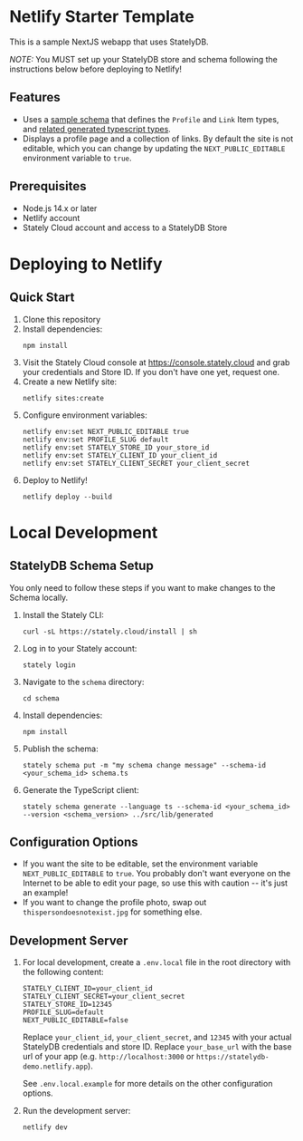 # Netlify Starter Template

This is a sample NextJS webapp that uses StatelyDB.

*NOTE:* You MUST set up your StatelyDB store and schema following the instructions below before deploying to Netlify!

## Features

- Uses a [sample schema](./schema/schema.ts) that defines the `Profile` and `Link` Item types, and [related generated typescript types](./src/lib/generated).
- Displays a profile page and a collection of links. By default the site is not editable, which you can change by updating the `NEXT_PUBLIC_EDITABLE` environment variable to `true`.

## Prerequisites

- Node.js 14.x or later
- Netlify account
- Stately Cloud account and access to a StatelyDB Store

# Deploying to Netlify

## Quick Start

1. Clone this repository
2. Install dependencies:
   ```
   npm install
   ```
3. Visit the Stately Cloud console at https://console.stately.cloud and grab your credentials and Store ID. If you don't have one yet, request one.
4. Create a new Netlify site:
   ```
   netlify sites:create
   ```
5. Configure environment variables:
   ```
   netlify env:set NEXT_PUBLIC_EDITABLE true
   netlify env:set PROFILE_SLUG default
   netlify env:set STATELY_STORE_ID your_store_id
   netlify env:set STATELY_CLIENT_ID your_client_id
   netlify env:set STATELY_CLIENT_SECRET your_client_secret
   ```
4. Deploy to Netlify!
   ```
   netlify deploy --build
   ```

# Local Development

## StatelyDB Schema Setup

You only need to follow these steps if you want to make changes to the Schema locally.

1. Install the Stately CLI:
   ```
   curl -sL https://stately.cloud/install | sh
   ```
2. Log in to your Stately account:
   ```
   stately login
   ```
3. Navigate to the `schema` directory:
   ```
   cd schema
   ```
4. Install dependencies:
   ```
   npm install
   ```
5. Publish the schema:
   ```
   stately schema put -m "my schema change message" --schema-id <your_schema_id> schema.ts
   ```
6. Generate the TypeScript client:
   ```
   stately schema generate --language ts --schema-id <your_schema_id> --version <schema_version> ../src/lib/generated
   ```

## Configuration Options

* If you want the site to be editable, set the environment variable `NEXT_PUBLIC_EDITABLE` to `true`. You probably don't want everyone on the Internet to be able to edit your page, so use this with caution -- it's just an example!
* If you want to change the profile photo, swap out `thispersondoesnotexist.jpg` for something else.

## Development Server

1. For local development, create a `.env.local` file in the root directory with the following content:
   ```
   STATELY_CLIENT_ID=your_client_id
   STATELY_CLIENT_SECRET=your_client_secret
   STATELY_STORE_ID=12345
   PROFILE_SLUG=default
   NEXT_PUBLIC_EDITABLE=false
   ```
   Replace `your_client_id`, `your_client_secret`, and `12345` with your actual StatelyDB credentials and store ID.  Replace `your_base_url` with the base url of your app (e.g. `http://localhost:3000` or `https://statelydb-demo.netlify.app`).
   
   See `.env.local.example` for more details on the other configuration options.


2. Run the development server:

   ```
   netlify dev
   ```
